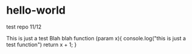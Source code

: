 # hello-world
test repo 11/12

This is just a test
Blah blah
function (param x){
  console.log("this is just a test function")
  return x + 1;
}
